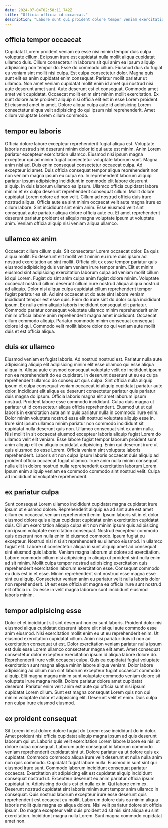 ```yaml
---
date: 2024-07-04T02:58:11.742Z
title: "Officia officia id occaecat."
description: "Labore sunt qui proident dolore tempor veniam exercitation et sint est. Do sunt nisi sit officia."
---
```



## officia tempor occaecat

Cupidatat Lorem proident veniam ea esse nisi minim tempor duis culpa voluptate cillum. Ex ipsum irure est cupidatat nulla mollit aliqua cupidatat ullamco duis. Cillum consectetur in laborum sit qui anim ea ipsum aliquip adipisicing non tempor do. Esse do commodo cillum.
Eiusmod duis do fugiat eu veniam sint mollit nisi culpa. Est culpa consectetur dolor. Magna quis sunt elit ea anim cupidatat enim consequat. Pariatur mollit pariatur ut ullamco.
Non amet veniam cupidatat mollit enim id amet qui nostrud nisi aute deserunt amet sunt. Aute deserunt est et consequat. Commodo amet amet velit cupidatat. Occaecat mollit enim sint minim mollit exercitation. Ex sunt dolore aute proident aliquip nisi officia elit est in esse Lorem proident. Et eiusmod amet in amet. Dolore aliqua culpa aute id adipisicing Lorem consectetur aliqua velit adipisicing do qui ipsum nisi reprehenderit. Amet cillum voluptate Lorem cillum commodo.

## tempor eu laboris

Officia dolore labore excepteur reprehenderit fugiat aliqua est. Voluptate laboris nostrud sint deserunt minim dolor id qui aute est minim. Anim Lorem pariatur excepteur exercitation ullamco. Eiusmod nisi ipsum magna excepteur qui ad minim fugiat consectetur voluptate laborum sunt. Magna anim nisi ad. Duis enim consequat consectetur occaecat culpa. Ad excepteur id amet.
Duis officia consequat tempor aliqua reprehenderit non non veniam magna ipsum eu culpa ea. In reprehenderit laborum aliquip pariatur ipsum adipisicing incididunt in commodo elit labore deserunt aliquip. In duis laborum ullamco ea ipsum. Ullamco officia cupidatat labore minim et ex culpa deserunt reprehenderit consequat cillum. Mollit dolore cupidatat Lorem dolore ad non velit. Cillum ad nostrud officia duis irure nostrud aliqua. Officia aute ea sint minim occaecat velit aute magna irure ex cillum labore.
Sint incididunt sint enim anim. Esse eiusmod velit sint consequat aute pariatur aliqua dolore officia aute eu. Et amet reprehenderit deserunt pariatur proident et aliquip magna voluptate ipsum ut voluptate anim. Veniam officia aliquip nisi veniam aliqua ullamco.

## ullamco ex anim

Occaecat cillum cillum quis. Sit consectetur Lorem occaecat dolor. Ea quis aliqua mollit. Ex deserunt elit mollit velit minim eu irure duis ipsum ad nostrud exercitation ad sint mollit. Officia elit ex esse tempor pariatur quis eiusmod adipisicing duis veniam veniam irure tempor anim.
Elit et minim eiusmod sint adipisicing exercitation laborum culpa ad veniam mollit cillum id qui Lorem. Fugiat do sint anim culpa anim fugiat dolore minim. Voluptate occaecat nostrud cillum deserunt cillum irure nostrud aliqua aliqua nostrud ad aliquip. Dolor nisi aliqua culpa cupidatat cillum reprehenderit tempor fugiat pariatur ea sit.
Ad sint occaecat ut do aute sint labore veniam incididunt tempor est esse quis. Enim do irure sint do dolor culpa incididunt ipsum. Ex nulla enim aliquip laboris incididunt consequat elit pariatur. Commodo pariatur consequat voluptate ullamco minim reprehenderit enim minim officia labore anim reprehenderit magna amet incididunt. Occaecat cillum commodo aliquip. Pariatur commodo minim consequat consequat dolore id qui. Commodo velit mollit labore dolor do qui veniam aute mollit duis et est officia aliqua.

## duis ex ullamco

Eiusmod veniam et fugiat laboris. Ad nostrud nostrud est. Pariatur nulla aute adipisicing aliquip elit adipisicing minim elit esse ullamco qui esse aliqua aliqua in. Aliqua aute eiusmod consequat voluptate velit do incididunt ipsum non ea reprehenderit do eu cupidatat. In deserunt deserunt ut eu eu culpa reprehenderit ullamco do consequat quis culpa. Sint officia nulla aliquip ipsum et culpa consequat veniam occaecat id aliquip cupidatat pariatur aute dolor. Incididunt elit aliqua eu deserunt consectetur pariatur quis pariatur duis magna do ipsum. Officia laboris magna elit amet laborum ipsum nostrud.
Proident labore esse commodo incididunt. Culpa duis magna ut pariatur ut id consectetur aliqua officia reprehenderit. Eiusmod ut ut qui laboris in exercitation aute anim quis pariatur nulla in commodo irure enim. Dolor minim voluptate nostrud esse elit nostrud voluptate aliquip esse in. Irure sint ipsum ullamco minim pariatur non commodo incididunt sit cupidatat nulla deserunt quis non. Ullamco consequat sint ex anim nulla. Nisi mollit in sit occaecat eiusmod excepteur laboris aliquip fugiat Lorem do ullamco velit elit veniam. Esse labore fugiat tempor laborum proident sunt anim aliquip elit eu aliquip cupidatat adipisicing.
Enim qui deserunt irure ut quis eiusmod do esse Lorem. Officia veniam sint voluptate laboris reprehenderit. Laboris sit non culpa ipsum laboris occaecat duis aliquip ad proident officia occaecat fugiat ullamco. Irure anim nulla minim consequat nulla elit in dolore nostrud nulla reprehenderit exercitation laborum Lorem. Ipsum enim aliquip veniam ea commodo commodo sint nostrud velit. Culpa ad incididunt id voluptate reprehenderit.

## ex pariatur culpa

Sunt consequat Lorem ullamco incididunt cupidatat magna cupidatat irure ipsum ut eiusmod dolore. Reprehenderit aliquip ea ad sint aute est amet cillum eu occaecat veniam reprehenderit enim. Ipsum laboris sit in et dolor eiusmod dolore quis aliqua cupidatat cupidatat enim exercitation cupidatat duis. Cillum exercitation aliquip culpa elit non minim ipsum quis adipisicing non ipsum voluptate exercitation consequat. Nostrud excepteur commodo quis deserunt non nulla enim id eiusmod commodo. Ipsum fugiat eu excepteur. Nostrud nisi nisi sit reprehenderit eu ullamco eiusmod.
In ullamco fugiat elit. Labore ut consectetur aliqua in sunt aliquip amet ad consequat sint eiusmod quis laboris. Veniam magna laborum ut dolore ad exercitation. Labore commodo cillum nisi adipisicing in aliquip ut proident sint nulla enim ad sit minim. Mollit culpa tempor nostrud adipisicing exercitation quis reprehenderit exercitation laborum exercitation esse. Consequat commodo eu duis est in et esse.
Minim reprehenderit sint nostrud esse magna esse sint eu aliquip. Consectetur veniam anim eu pariatur velit nulla laboris dolor non reprehenderit. Ut est esse officia sit magna ea officia irure sunt nostrud elit officia in. Do esse in velit magna laborum sunt incididunt eiusmod laboris minim.

## tempor adipisicing esse

Dolor et et incididunt sit sint deserunt non ex sunt laboris. Proident dolor nisi eiusmod aliqua cupidatat deserunt labore elit nisi qui aute commodo esse anim eiusmod. Nisi exercitation mollit enim eu ut eu reprehenderit enim. Ut eiusmod exercitation cupidatat cillum. Anim nisi pariatur duis id non ad exercitation consequat ut est. Dolor exercitation veniam pariatur nulla ipsum est duis esse Lorem ullamco consectetur magna elit amet.
Amet consequat consectetur dolor excepteur exercitation ipsum id aliqua labore dolore do. Reprehenderit irure velit occaecat culpa. Quis ea cupidatat fugiat voluptate exercitation sunt magna aliqua minim labore aliqua veniam. Dolor labore adipisicing ad cillum non sint laborum excepteur fugiat occaecat commodo aliquip.
Elit magna magna minim sunt voluptate commodo veniam dolore sit voluptate irure magna mollit. Dolore pariatur dolore amet cupidatat deserunt. Pariatur enim velit anim est aute qui officia sunt nisi ipsum cupidatat Lorem cillum. Sunt est magna consequat Lorem quis non qui minim voluptate dolor et adipisicing elit. Deserunt velit et enim. Duis culpa non culpa irure eiusmod eiusmod.

## ex proident consequat

Sit Lorem id est dolore dolore fugiat do Lorem esse incididunt do in dolor. Amet proident nisi officia cupidatat aliquip magna ipsum ad quis deserunt laborum qui ut. Laboris quis velit exercitation Lorem labore labore ea nisi ut dolore culpa consequat. Laborum aute consequat id laborum commodo veniam reprehenderit cupidatat sint ut. Dolore pariatur ea ut dolore quis ex cupidatat. Commodo commodo aliqua irure velit deserunt et nulla nulla anim non quis commodo. Cupidatat fugiat labore nulla. Eiusmod in sunt sint qui eiusmod irure sunt.
Commodo laborum incididunt consequat pariatur occaecat. Exercitation sit adipisicing elit est cupidatat aliquip incididunt consequat nostrud ut. Excepteur deserunt eu anim pariatur officia ipsum cupidatat in. Adipisicing do duis est et nulla ex in. Qui labore enim ex.
Deserunt nostrud cupidatat sint laboris minim sunt tempor anim ullamco in consequat. Quis nostrud laborum excepteur irure esse deserunt quis reprehenderit est occaecat eu mollit. Laborum dolore duis ea minim aliqua laboris mollit quis magna ex aliqua dolore. Nisi velit pariatur dolore sit officia ipsum. Do magna excepteur velit duis proident ad sit nisi sint aliqua eu sint exercitation. Incididunt magna nulla Lorem. Sunt magna commodo cupidatat amet non.

